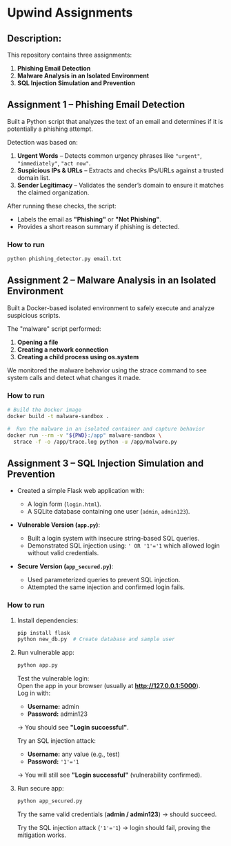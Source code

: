 # Upwind Assignments

## Description:
This repository contains three assignments:  
1. **Phishing Email Detection**  
2. **Malware Analysis in an Isolated Environment**  
3. **SQL Injection Simulation and Prevention**  


## Assignment 1 – Phishing Email Detection

Built a Python script that analyzes the text of an email and determines if it is potentially a phishing attempt.  

Detection was based on:  
1. **Urgent Words** – Detects common urgency phrases like `"urgent"`, `"immediately"`, `"act now"`.  
2. **Suspicious IPs & URLs** – Extracts and checks IPs/URLs against a trusted domain list.  
3. **Sender Legitimacy** – Validates the sender’s domain to ensure it matches the claimed organization.  

After running these checks, the script:  
- Labels the email as **"Phishing"** or **"Not Phishing"**.  
- Provides a short reason summary if phishing is detected.  

### How to run
```bash
python phishing_detector.py email.txt
```



## Assignment 2 – Malware Analysis in an Isolated Environment

Built a Docker-based isolated environment to safely execute and analyze suspicious scripts.  

The "malware" script performed:  
1. **Opening a file** 
2. **Creating a network connection** 
3. **Creating a child process using os.system**

We monitored the malware behavior using the strace command to see system calls and detect what changes it made.

### How to run
```bash
# Build the Docker image
docker build -t malware-sandbox .
```
```bash
#  Run the malware in an isolated container and capture behavior
docker run --rm -v "${PWD}:/app" malware-sandbox \
  strace -f -o /app/trace.log python -u /app/malware.py
```

## Assignment 3 – SQL Injection Simulation and Prevention

- Created a simple Flask web application with:  
  - A login form (`login.html`).  
  - A SQLite database containing one user (`admin`, `admin123`).  

- **Vulnerable Version (`app.py`)**:  
  - Built a login system with insecure string-based SQL queries.  
  - Demonstrated SQL injection using: `' OR '1'='1` which allowed login without valid credentials.  

- **Secure Version (`app_secured.py`)**:  
  - Used parameterized queries to prevent SQL injection.  
  - Attempted the same injection and confirmed login fails.  

### How to run

1. Install dependencies:
    ```bash
    pip install flask
    python new_db.py  # Create database and sample user
    ```

2. Run vulnerable app:
    ```bash
    python app.py
    ```
    Test the vulnerable login:  
    Open the app in your browser (usually at **http://127.0.0.1:5000**).  
    Log in with:  
    - **Username:** admin  
    - **Password:** admin123  

    → You should see **"Login successful"**.  

    Try an SQL injection attack:  
    - **Username:** any value (e.g., test)  
    - **Password:** `'1'='1`  

    → You will still see **"Login successful"** (vulnerability confirmed).  

3. Run secure app:
    ```bash
    python app_secured.py
    ```
    Try the same valid credentials (**admin / admin123**) → should succeed.  

    Try the SQL injection attack (`'1'='1`) → login should fail, proving the mitigation works.  


